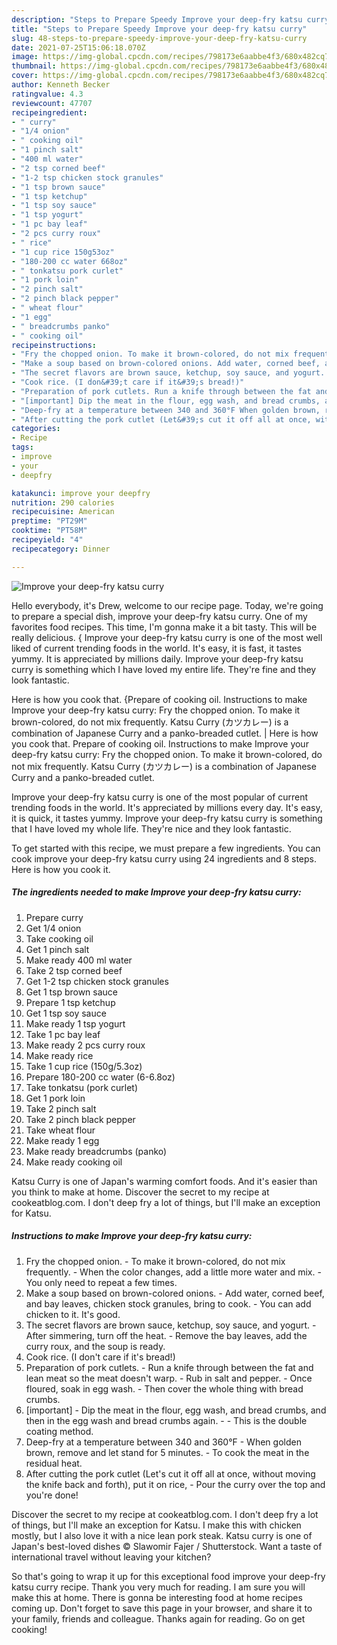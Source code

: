 ```yaml
---
description: "Steps to Prepare Speedy Improve your deep-fry katsu curry"
title: "Steps to Prepare Speedy Improve your deep-fry katsu curry"
slug: 48-steps-to-prepare-speedy-improve-your-deep-fry-katsu-curry
date: 2021-07-25T15:06:18.070Z
image: https://img-global.cpcdn.com/recipes/798173e6aabbe4f3/680x482cq70/improve-your-deep-fry-katsu-curry-recipe-main-photo.jpg
thumbnail: https://img-global.cpcdn.com/recipes/798173e6aabbe4f3/680x482cq70/improve-your-deep-fry-katsu-curry-recipe-main-photo.jpg
cover: https://img-global.cpcdn.com/recipes/798173e6aabbe4f3/680x482cq70/improve-your-deep-fry-katsu-curry-recipe-main-photo.jpg
author: Kenneth Becker
ratingvalue: 4.3
reviewcount: 47707
recipeingredient:
- " curry"
- "1/4 onion"
- " cooking oil"
- "1 pinch salt"
- "400 ml water"
- "2 tsp corned beef"
- "1-2 tsp chicken stock granules"
- "1 tsp brown sauce"
- "1 tsp ketchup"
- "1 tsp soy sauce"
- "1 tsp yogurt"
- "1 pc bay leaf"
- "2 pcs curry roux"
- " rice"
- "1 cup rice 150g53oz"
- "180-200 cc water 668oz"
- " tonkatsu pork curlet"
- "1 pork loin"
- "2 pinch salt"
- "2 pinch black pepper"
- " wheat flour"
- "1 egg"
- " breadcrumbs panko"
- " cooking oil"
recipeinstructions:
- "Fry the chopped onion. To make it brown-colored, do not mix frequently. When the color changes, add a little more water and mix. You only need to repeat a few times."
- "Make a soup based on brown-colored onions. Add water, corned beef, and bay leaves, chicken stock granules, bring to cook. You can add chicken to it. It&#39;s good."
- "The secret flavors are brown sauce, ketchup, soy sauce, and yogurt. After simmering, turn off the heat. Remove the bay leaves, add the curry roux, and the soup is ready."
- "Cook rice. (I don&#39;t care if it&#39;s bread!)"
- "Preparation of pork cutlets. Run a knife through between the fat and lean meat so the meat doesn&#39;t warp. Rub in salt and pepper. Once floured, soak in egg wash. Then cover the whole thing with bread crumbs."
- "[important] Dip the meat in the flour, egg wash, and bread crumbs, and then in the egg wash and bread crumbs again.  This is the double coating method."
- "Deep-fry at a temperature between 340 and 360°F When golden brown, remove and let stand for 5 minutes. To cook the meat in the residual heat."
- "After cutting the pork cutlet (Let&#39;s cut it off all at once, without moving the knife back and forth), put it on rice, Pour the curry over the top and you&#39;re done!"
categories:
- Recipe
tags:
- improve
- your
- deepfry

katakunci: improve your deepfry 
nutrition: 290 calories
recipecuisine: American
preptime: "PT29M"
cooktime: "PT58M"
recipeyield: "4"
recipecategory: Dinner

---
```



![Improve your deep-fry katsu curry](https://img-global.cpcdn.com/recipes/798173e6aabbe4f3/680x482cq70/improve-your-deep-fry-katsu-curry-recipe-main-photo.jpg)

Hello everybody, it's Drew, welcome to our recipe page. Today, we're going to prepare a special dish, improve your deep-fry katsu curry. One of my favorites food recipes. This time, I'm gonna make it a bit tasty. This will be really delicious.
{
Improve your deep-fry katsu curry is one of the most well liked of current trending foods in the world. It's easy, it is fast, it tastes yummy. It is appreciated by millions daily. Improve your deep-fry katsu curry is something which I have loved my entire life. They're fine and they look fantastic.

Here is how you cook that. {Prepare of cooking oil. Instructions to make Improve your deep-fry katsu curry: Fry the chopped onion. To make it brown-colored, do not mix frequently. Katsu Curry (カツカレー) is a combination of Japanese Curry and a panko-breaded cutlet.
|
Here is how you cook that. Prepare of cooking oil. Instructions to make Improve your deep-fry katsu curry: Fry the chopped onion. To make it brown-colored, do not mix frequently. Katsu Curry (カツカレー) is a combination of Japanese Curry and a panko-breaded cutlet.

Improve your deep-fry katsu curry is one of the most popular of current trending foods in the world. It's appreciated by millions every day. It's easy, it is quick, it tastes yummy. Improve your deep-fry katsu curry is something that I have loved my whole life. They're nice and they look fantastic.


To get started with this recipe, we must prepare a few ingredients. You can cook improve your deep-fry katsu curry using 24 ingredients and 8 steps. Here is how you cook it.

<!--inarticleads1-->

##### The ingredients needed to make Improve your deep-fry katsu curry:

1. Prepare  curry
1. Get 1/4 onion
1. Take  cooking oil
1. Get 1 pinch salt
1. Make ready 400 ml water
1. Take 2 tsp corned beef
1. Get 1-2 tsp chicken stock granules
1. Get 1 tsp brown sauce
1. Prepare 1 tsp ketchup
1. Get 1 tsp soy sauce
1. Make ready 1 tsp yogurt
1. Take 1 pc bay leaf
1. Make ready 2 pcs curry roux
1. Make ready  rice
1. Take 1 cup rice (150g/5.3oz)
1. Prepare 180-200 cc water (6-6.8oz)
1. Take  tonkatsu (pork curlet)
1. Get 1 pork loin
1. Take 2 pinch salt
1. Take 2 pinch black pepper
1. Take  wheat flour
1. Make ready 1 egg
1. Make ready  breadcrumbs (panko)
1. Make ready  cooking oil


Katsu Curry is one of Japan&#39;s warming comfort foods. And it&#39;s easier than you think to make at home. Discover the secret to my recipe at cookeatblog.com. I don&#39;t deep fry a lot of things, but I&#39;ll make an exception for Katsu. 

<!--inarticleads2-->

##### Instructions to make Improve your deep-fry katsu curry:

1. Fry the chopped onion. - To make it brown-colored, do not mix frequently. - When the color changes, add a little more water and mix. - You only need to repeat a few times.
1. Make a soup based on brown-colored onions. - Add water, corned beef, and bay leaves, chicken stock granules, bring to cook. - You can add chicken to it. It&#39;s good.
1. The secret flavors are brown sauce, ketchup, soy sauce, and yogurt. - After simmering, turn off the heat. - Remove the bay leaves, add the curry roux, and the soup is ready.
1. Cook rice. (I don&#39;t care if it&#39;s bread!)
1. Preparation of pork cutlets. - Run a knife through between the fat and lean meat so the meat doesn&#39;t warp. - Rub in salt and pepper. - Once floured, soak in egg wash. - Then cover the whole thing with bread crumbs.
1. [important] - Dip the meat in the flour, egg wash, and bread crumbs, and then in the egg wash and bread crumbs again. -  - This is the double coating method.
1. Deep-fry at a temperature between 340 and 360°F - When golden brown, remove and let stand for 5 minutes. - To cook the meat in the residual heat.
1. After cutting the pork cutlet (Let&#39;s cut it off all at once, without moving the knife back and forth), put it on rice, - Pour the curry over the top and you&#39;re done!


Discover the secret to my recipe at cookeatblog.com. I don&#39;t deep fry a lot of things, but I&#39;ll make an exception for Katsu. I make this with chicken mostly, but I also love it with a nice lean pork steak. Katsu curry is one of Japan&#39;s best-loved dishes © Slawomir Fajer / Shutterstock. Want a taste of international travel without leaving your kitchen? 

So that's going to wrap it up for this exceptional food improve your deep-fry katsu curry recipe. Thank you very much for reading. I am sure you will make this at home. There is gonna be interesting food at home recipes coming up. Don't forget to save this page in your browser, and share it to your family, friends and colleague. Thanks again for reading. Go on get cooking!
